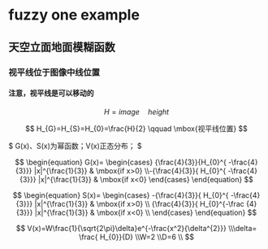 # fuzzy one  example

## 天空立面地面模糊函数

### 视平线位于图像中线位置

#### 注意，视平线是可以移动的

$$
H=image \quad height
$$


$$
H_{G}=H_{S}=H_{0}=\frac{H}{2} \qquad \mbox{视平线位置}
$$

$
G(x)、S(x)为幂函数；V(x)正态分布；
$



$$
\begin{equation}    G(x)=   \begin{cases}       {\frac{4}{3}}{H_{0}^{	-\frac{4}{3}}}	 |x|^{\frac{1}{3}}	&    \mbox{if x>0}	\\-{\frac{4}{3}}{ H_{0}^{	-\frac{4}{3}}}	 |x|^{\frac{1}{3}}	&    \mbox{if x<0}      \end{cases}  \end{equation}
$$

$$
\begin{equation}    S(x)=   \begin{cases}       -{\frac{4}{3}}{ H_{0}^{	-\frac{4}{3}}}	 |x|^{\frac{1}{3}}	&    \mbox{if x>0}	\\        {\frac{4}{3}}{ H_{0}^{-\frac {4}{3}}}	 |x|^{\frac{1}{3}}	&    \mbox{if x<0}	\\      \end{cases}  \end{equation}
$$

$$
V(x)=W\frac{1}{\sqrt{2\pi}\delta}e^{-\frac{x^2}{\delta^{2}}}	\\\delta= \frac{ H_{0}}{D}	\\W=2		\\D=6		\\
$$

